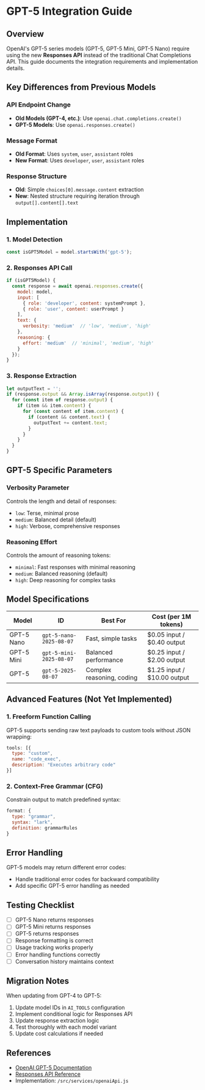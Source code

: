 # GPT-5 Integration Guide

## Overview
OpenAI's GPT-5 series models (GPT-5, GPT-5 Mini, GPT-5 Nano) require using the new **Responses API** instead of the traditional Chat Completions API. This guide documents the integration requirements and implementation details.

## Key Differences from Previous Models

### API Endpoint Change
- **Old Models (GPT-4, etc.)**: Use `openai.chat.completions.create()`
- **GPT-5 Models**: Use `openai.responses.create()`

### Message Format
- **Old Format**: Uses `system`, `user`, `assistant` roles
- **New Format**: Uses `developer`, `user`, `assistant` roles

### Response Structure
- **Old**: Simple `choices[0].message.content` extraction
- **New**: Nested structure requiring iteration through `output[].content[].text`

## Implementation

### 1. Model Detection
```javascript
const isGPT5Model = model.startsWith('gpt-5');
```

### 2. Responses API Call
```javascript
if (isGPT5Model) {
  const response = await openai.responses.create({
    model: model,
    input: [
      { role: 'developer', content: systemPrompt },
      { role: 'user', content: userPrompt }
    ],
    text: {
      verbosity: 'medium'  // 'low', 'medium', 'high'
    },
    reasoning: {
      effort: 'medium'  // 'minimal', 'medium', 'high'
    }
  });
}
```

### 3. Response Extraction
```javascript
let outputText = '';
if (response.output && Array.isArray(response.output)) {
  for (const item of response.output) {
    if (item && item.content) {
      for (const content of item.content) {
        if (content && content.text) {
          outputText += content.text;
        }
      }
    }
  }
}
```

## GPT-5 Specific Parameters

### Verbosity Parameter
Controls the length and detail of responses:
- `low`: Terse, minimal prose
- `medium`: Balanced detail (default)
- `high`: Verbose, comprehensive responses

### Reasoning Effort
Controls the amount of reasoning tokens:
- `minimal`: Fast responses with minimal reasoning
- `medium`: Balanced reasoning (default)
- `high`: Deep reasoning for complex tasks

## Model Specifications

| Model | ID | Best For | Cost (per 1M tokens) |
|-------|----|----|-----|
| GPT-5 Nano | `gpt-5-nano-2025-08-07` | Fast, simple tasks | $0.05 input / $0.40 output |
| GPT-5 Mini | `gpt-5-mini-2025-08-07` | Balanced performance | $0.25 input / $2.00 output |
| GPT-5 | `gpt-5-2025-08-07` | Complex reasoning, coding | $1.25 input / $10.00 output |

## Advanced Features (Not Yet Implemented)

### 1. Freeform Function Calling
GPT-5 supports sending raw text payloads to custom tools without JSON wrapping:
```javascript
tools: [{
  type: "custom",
  name: "code_exec",
  description: "Executes arbitrary code"
}]
```

### 2. Context-Free Grammar (CFG)
Constrain output to match predefined syntax:
```javascript
format: {
  type: "grammar",
  syntax: "lark",
  definition: grammarRules
}
```

## Error Handling

GPT-5 models may return different error codes:
- Handle traditional error codes for backward compatibility
- Add specific GPT-5 error handling as needed

## Testing Checklist

- [ ] GPT-5 Nano returns responses
- [ ] GPT-5 Mini returns responses  
- [ ] GPT-5 returns responses
- [ ] Response formatting is correct
- [ ] Usage tracking works properly
- [ ] Error handling functions correctly
- [ ] Conversation history maintains context

## Migration Notes

When updating from GPT-4 to GPT-5:
1. Update model IDs in `AI_TOOLS` configuration
2. Implement conditional logic for Responses API
3. Update response extraction logic
4. Test thoroughly with each model variant
5. Update cost calculations if needed

## References

- [OpenAI GPT-5 Documentation](https://platform.openai.com/docs/models/gpt-5)
- [Responses API Reference](https://platform.openai.com/docs/api-reference/responses)
- Implementation: `/src/services/openaiApi.js`
